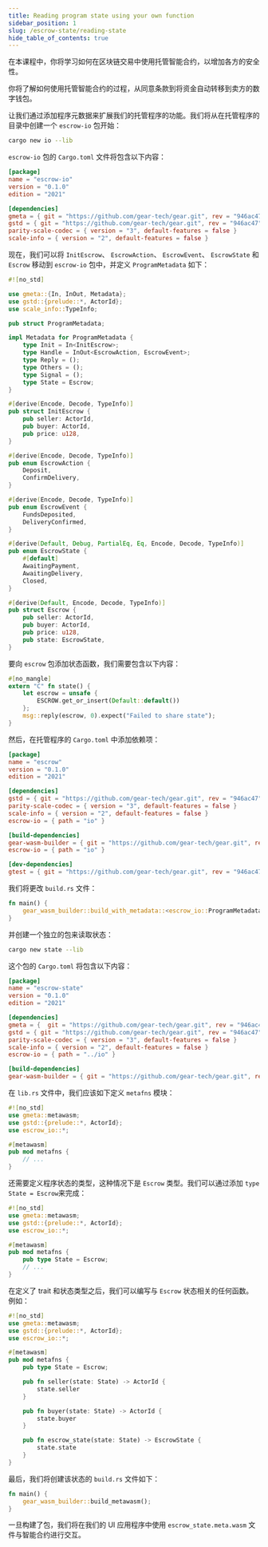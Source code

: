```yaml
---
title: Reading program state using your own function
sidebar_position: 1
slug: /escrow-state/reading-state
hide_table_of_contents: true
---
```


在本课程中，你将学习如何在区块链交易中使用托管智能合约，以增加各方的安全性。

你将了解如何使用托管智能合约的过程，从同意条款到将资金自动转移到卖方的数字钱包。

让我们通过添加程序元数据来扩展我们的托管程序的功能。我们将从在托管程序的目录中创建一个 `escrow-io` 包开始：

```bash
cargo new io --lib
```

`escrow-io` 包的 `Cargo.toml` 文件将包含以下内容：

```toml title="io/Cargo.toml"
[package]
name = "escrow-io"
version = "0.1.0"
edition = "2021"

[dependencies]
gmeta = { git = "https://github.com/gear-tech/gear.git", rev = "946ac47" }
gstd = { git = "https://github.com/gear-tech/gear.git", rev = "946ac47" }
parity-scale-codec = { version = "3", default-features = false }
scale-info = { version = "2", default-features = false }
```

现在，我们可以将 `InitEscrow`、 `EscrowAction`、 `EscrowEvent`、 `EscrowState` 和 `Escrow` 移动到 `escrow-io` 包中，并定义 `ProgramMetadata` 如下：

```rust title="io/src/lib.rs"
#![no_std]

use gmeta::{In, InOut, Metadata};
use gstd::{prelude::*, ActorId};
use scale_info::TypeInfo;

pub struct ProgramMetadata;

impl Metadata for ProgramMetadata {
    type Init = In<InitEscrow>;
    type Handle = InOut<EscrowAction, EscrowEvent>;
    type Reply = ();
    type Others = ();
    type Signal = ();
    type State = Escrow;
}

#[derive(Encode, Decode, TypeInfo)]
pub struct InitEscrow {
    pub seller: ActorId,
    pub buyer: ActorId,
    pub price: u128,
}

#[derive(Encode, Decode, TypeInfo)]
pub enum EscrowAction {
    Deposit,
    ConfirmDelivery,
}

#[derive(Encode, Decode, TypeInfo)]
pub enum EscrowEvent {
    FundsDeposited,
    DeliveryConfirmed,
}

#[derive(Default, Debug, PartialEq, Eq, Encode, Decode, TypeInfo)]
pub enum EscrowState {
    #[default]
    AwaitingPayment,
    AwaitingDelivery,
    Closed,
}

#[derive(Default, Encode, Decode, TypeInfo)]
pub struct Escrow {
    pub seller: ActorId,
    pub buyer: ActorId,
    pub price: u128,
    pub state: EscrowState,
}
```

要向 `escrow` 包添加状态函数，我们需要包含以下内容：

```rust title="src/lib.rs"
#[no_mangle]
extern "C" fn state() {
    let escrow = unsafe {
        ESCROW.get_or_insert(Default::default())
    };
    msg::reply(escrow, 0).expect("Failed to share state");
}
```

然后，在托管程序的 `Cargo.toml` 中添加依赖项：

```toml title="Cargo.toml"
[package]
name = "escrow"
version = "0.1.0"
edition = "2021"

[dependencies]
gstd = { git = "https://github.com/gear-tech/gear.git", rev = "946ac47", features = ["debug"] }
parity-scale-codec = { version = "3", default-features = false }
scale-info = { version = "2", default-features = false }
escrow-io = { path = "io" }

[build-dependencies]
gear-wasm-builder = { git = "https://github.com/gear-tech/gear.git", rev = "946ac47", features = ["wasm-opt"] }
escrow-io = { path = "io" }

[dev-dependencies]
gtest = { git = "https://github.com/gear-tech/gear.git", rev = "946ac47" }
```

我们将更改 `build.rs` 文件：

```rust title="build.rs"
fn main() {
    gear_wasm_builder::build_with_metadata::<escrow_io::ProgramMetadata>();
}
```

并创建一个独立的包来读取状态：

```bash
cargo new state --lib
```

这个包的 `Cargo.toml` 将包含以下内容：

```toml title="state/Cargo.toml"
[package]
name = "escrow-state"
version = "0.1.0"
edition = "2021"

[dependencies]
gmeta = {  git = "https://github.com/gear-tech/gear.git", rev = "946ac47", features = ["codegen"] }
gstd = { git = "https://github.com/gear-tech/gear.git", rev = "946ac47" }
parity-scale-codec = { version = "3", default-features = false }
scale-info = { version = "2", default-features = false }
escrow-io = { path = "../io" }

[build-dependencies]
gear-wasm-builder = { git = "https://github.com/gear-tech/gear.git", rev = "946ac47", features = ["metawasm", "wasm-opt"] }
```

在 `lib.rs` 文件中，我们应该如下定义 `metafns` 模块：

```rust title="state/src/lib.rs"
#![no_std]
use gmeta::metawasm;
use gstd::{prelude::*, ActorId};
use escrow_io::*;

#[metawasm]
pub mod metafns {
    // ...
}
```

还需要定义程序状态的类型，这种情况下是 `Escrow` 类型。我们可以通过添加 `type State = Escrow`来完成：

```rust title="state/src/lib.rs"
#![no_std]
use gmeta::metawasm;
use gstd::{prelude::*, ActorId};
use escrow_io::*;

#[metawasm]
pub mod metafns {
    pub type State = Escrow;
    // ...
}
```

在定义了 trait 和状态类型之后，我们可以编写与 `Escrow` 状态相关的任何函数。例如：

```rust title="state/src/lib.rs"
#![no_std]
use gmeta::metawasm;
use gstd::{prelude::*, ActorId};
use escrow_io::*;

#[metawasm]
pub mod metafns {
    pub type State = Escrow;

    pub fn seller(state: State) -> ActorId {
        state.seller
    }

    pub fn buyer(state: State) -> ActorId {
        state.buyer
    }

    pub fn escrow_state(state: State) -> EscrowState {
        state.state
    }
}
```

最后，我们将创建该状态的 `build.rs` 文件如下：

```rust title="state/build.rs"
fn main() {
    gear_wasm_builder::build_metawasm();
}
```

一旦构建了包，我们将在我们的 UI 应用程序中使用 `escrow_state.meta.wasm` 文件与智能合约进行交互。